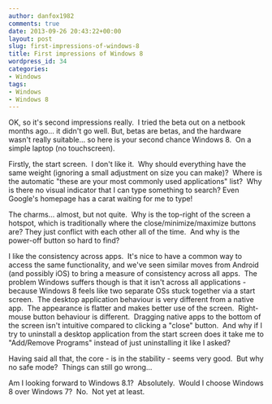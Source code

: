 ```yaml
---
author: danfox1982
comments: true
date: 2013-09-26 20:43:22+00:00
layout: post
slug: first-impressions-of-windows-8
title: First impressions of Windows 8
wordpress_id: 34
categories:
- Windows
tags:
- Windows
- Windows 8
---
```


OK, so it's second impressions really.  I tried the beta out on a netbook months ago... it didn't go well. But, betas are betas, and the hardware wasn't really suitable... so here is your second chance Windows 8.  On a simple laptop (no touchscreen).

Firstly, the start screen.  I don't like it.  Why should everything have the same weight (ignoring a small adjustment on size you can make)?  Where is the automatic "these are your most commonly used applications" list?  Why is there no visual indicator that I can type something to search? Even Google's homepage has a carat waiting for me to type!

The charms... almost, but not quite.  Why is the top-right of the screen a hotspot, which is traditionally where the close/minimize/maximize buttons are? They just conflict with each other all of the time.  And why is the power-off button so hard to find?

I like the consistency across apps.  It's nice to have a common way to access the same functionality, and we've seen similar moves from Android (and possibly iOS) to bring a measure of consistency across all apps.  The problem Windows suffers though is that it isn't across all applications - because Windows 8 feels like two separate OSs stuck together via a start screen.  The desktop application behaviour is very different from a native app.  The appearance is flatter and makes better use of the screen.  Right-mouse button behaviour is different.  Dragging native apps to the bottom of the screen isn't intuitive compared to clicking a "close" button.  And why if I try to uninstall a desktop application from the start screen does it take me to "Add/Remove Programs" instead of just uninstalling it like I asked?

Having said all that, the core - is in the stability - seems very good.  But why no safe mode?  Things can still go wrong...

Am I looking forward to Windows 8.1?  Absolutely.  Would I choose Windows 8 over Windows 7?  No.  Not yet at least.


